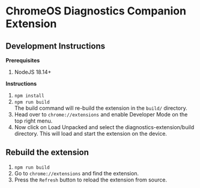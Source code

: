 # ChromeOS Diagnostics Companion Extension

## Development Instructions

**Prerequisites**

1. NodeJS 18.14+

**Instructions**

1. `npm install`
2. `npm run build`  
  The build command will re-build the extension in the `build/` directory.
3. Head over to `chrome://extensions` and enable Developer Mode on the top right menu.
4. Now click on Load Unpacked and select the diagnostics-extension/build directory. This will load and start the extension on the device.

## Rebuild the extension

1. `npm run build`
2. Go to `chrome://extensions` and find the extension.
3. Press the `Refresh` button to reload the extension from source.
